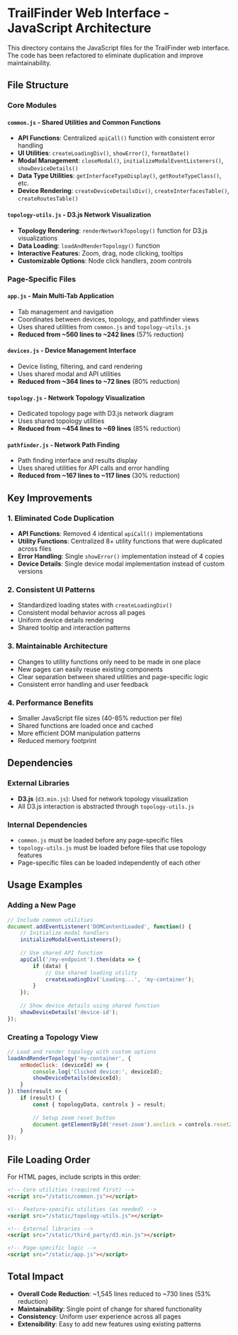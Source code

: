 # TrailFinder Web Interface - JavaScript Architecture

This directory contains the JavaScript files for the TrailFinder web interface. The code has been refactored to eliminate duplication and improve maintainability.

## File Structure

### Core Modules

#### `common.js` - Shared Utilities and Common Functions
- **API Functions**: Centralized `apiCall()` function with consistent error handling
- **UI Utilities**: `createLoadingDiv()`, `showError()`, `formatDate()`
- **Modal Management**: `closeModal()`, `initializeModalEventListeners()`, `showDeviceDetails()`
- **Data Type Utilities**: `getInterfaceTypeDisplay()`, `getRouteTypeClass()`, etc.
- **Device Rendering**: `createDeviceDetailsDiv()`, `createInterfacesTable()`, `createRoutesTable()`

#### `topology-utils.js` - D3.js Network Visualization
- **Topology Rendering**: `renderNetworkTopology()` function for D3.js visualizations
- **Data Loading**: `loadAndRenderTopology()` function
- **Interactive Features**: Zoom, drag, node clicking, tooltips
- **Customizable Options**: Node click handlers, zoom controls

### Page-Specific Files

#### `app.js` - Main Multi-Tab Application
- Tab management and navigation
- Coordinates between devices, topology, and pathfinder views
- Uses shared utilities from `common.js` and `topology-utils.js`
- **Reduced from ~560 lines to ~242 lines** (57% reduction)

#### `devices.js` - Device Management Interface
- Device listing, filtering, and card rendering
- Uses shared modal and API utilities
- **Reduced from ~364 lines to ~72 lines** (80% reduction)

#### `topology.js` - Network Topology Visualization
- Dedicated topology page with D3.js network diagram
- Uses shared topology utilities
- **Reduced from ~454 lines to ~69 lines** (85% reduction)

#### `pathfinder.js` - Network Path Finding
- Path finding interface and results display
- Uses shared utilities for API calls and error handling
- **Reduced from ~167 lines to ~117 lines** (30% reduction)

## Key Improvements

### 1. **Eliminated Code Duplication**
- **API Functions**: Removed 4 identical `apiCall()` implementations
- **Utility Functions**: Centralized 8+ utility functions that were duplicated across files
- **Error Handling**: Single `showError()` implementation instead of 4 copies
- **Device Details**: Single device modal implementation instead of custom versions

### 2. **Consistent UI Patterns**
- Standardized loading states with `createLoadingDiv()`
- Consistent modal behavior across all pages
- Uniform device details rendering
- Shared tooltip and interaction patterns

### 3. **Maintainable Architecture**
- Changes to utility functions only need to be made in one place
- New pages can easily reuse existing components
- Clear separation between shared utilities and page-specific logic
- Consistent error handling and user feedback

### 4. **Performance Benefits**
- Smaller JavaScript file sizes (40-85% reduction per file)
- Shared functions are loaded once and cached
- More efficient DOM manipulation patterns
- Reduced memory footprint

## Dependencies

### External Libraries
- **D3.js** (`d3.min.js`): Used for network topology visualization
- All D3.js interaction is abstracted through `topology-utils.js`

### Internal Dependencies
- `common.js` must be loaded before any page-specific files
- `topology-utils.js` must be loaded before files that use topology features
- Page-specific files can be loaded independently of each other

## Usage Examples

### Adding a New Page
```javascript
// Include common utilities
document.addEventListener('DOMContentLoaded', function() {
    // Initialize modal handlers
    initializeModalEventListeners();
    
    // Use shared API function
    apiCall('/my-endpoint').then(data => {
        if (data) {
            // Use shared loading utility
            createLoadingDiv('Loading...', 'my-container');
        }
    });
    
    // Show device details using shared function
    showDeviceDetails('device-id');
});
```

### Creating a Topology View
```javascript
// Load and render topology with custom options
loadAndRenderTopology('my-container', {
    onNodeClick: (deviceId) => {
        console.log('Clicked device:', deviceId);
        showDeviceDetails(deviceId);
    }
}).then(result => {
    if (result) {
        const { topologyData, controls } = result;
        
        // Setup zoom reset button
        document.getElementById('reset-zoom').onclick = controls.resetZoom;
    }
});
```

## File Loading Order

For HTML pages, include scripts in this order:
```html
<!-- Core utilities (required first) -->
<script src="/static/common.js"></script>

<!-- Feature-specific utilities (as needed) -->
<script src="/static/topology-utils.js"></script>

<!-- External libraries -->
<script src="/static/third_party/d3.min.js"></script>

<!-- Page-specific logic -->
<script src="/static/app.js"></script>
```

## Total Impact

- **Overall Code Reduction**: ~1,545 lines reduced to ~730 lines (53% reduction)
- **Maintainability**: Single point of change for shared functionality
- **Consistency**: Uniform user experience across all pages
- **Extensibility**: Easy to add new features using existing patterns
